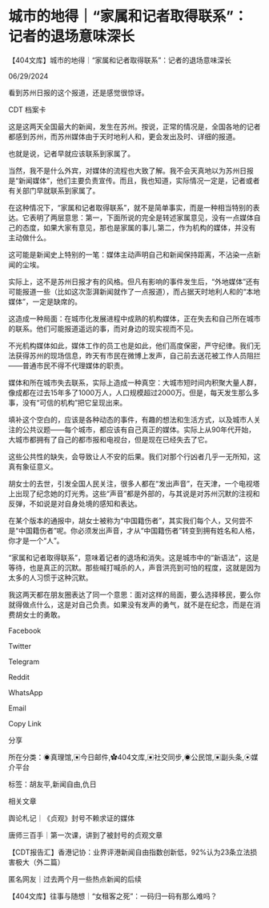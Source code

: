 # 城市的地得｜“家属和记者取得联系”：记者的退场意味深长

【404文库】城市的地得｜“家属和记者取得联系”：记者的退场意味深长

06/29/2024

看到苏州日报的这个报道，还是感觉很惊讶。

CDT 档案卡













这是这两天全国最大的新闻，发生在苏州。按说，正常的情况是，全国各地的记者都感到苏州，而苏州媒体由于天时地利人和，更会发出及时、详细的报道。

也就是说，记者早就应该联系到家属了。

当然，我不是什么外宾，对媒体的流程也大致了解。我不会天真地以为苏州日报是“新闻媒体”，他们主要负责宣传。而且，我也知道，实际情况一定是，记者或者有关部门早就联系到家属了。

在这种情况下，“家属和记者取得联系”，就不是简单事实，而是一种相当特别的表达。它表明了两层意思：第一，下面所说的完全是转述家属意见，没有一点媒体自己的态度，如果大家有意见，那也是家属的事儿.第二，作为机构的媒体，并没有主动做什么。

这可能是新闻史上特别的一笔：媒体主动声明自己和新闻保持距离，不沾染一点新闻的尘埃。

实际上，这不是苏州日报才有的风格。但凡有影响的事件发生后，“外地媒体”还有可能报道一些（比如这次澎湃新闻就作了一点报道），而占据天时地利人和的“本地媒体”，一定是缺席的。

这造成一种局面：在城市化发展进程中成熟的机构媒体，正在失去和自己所在城市的联系。他们可能报道遥远的事，而对身边的现实视而不见。

不光机构媒体如此，媒体工作的员工也是如此，他们高度保密，严守纪律。我们无法获得苏州的现场信息，昨天有市民在微博上发声，自己前去送花被工作人员阻拦——普通市民不得不代理媒体的职责。

媒体和所在城市失去联系，实际上造成一种真空：大城市短时间内积聚大量人群，像成都在过去15年多了1000万人，人口规模超过2000万。但是，每天发生那么多事，没有“可信的机构”把它呈现出来。

填补这个空白的，应该是各种动态的事件，有趣的想法和生活方式，以及城市人关注的公共议题——每个城市，都应该有自己真正的媒体。实际上从90年代开始，大城市都拥有了自己的都市报和电视台，但是现在已经失去了它。

这些公共性的缺失，会导致让人不安的后果。我们对那个行凶者几乎一无所知，这真有象征意义。

胡女士的去世，引发全国人民关注，很多人都在“发出声音”，在天津，一个电视塔上出现了纪念她的灯光秀。这些“声音”都是外部的，与其说是对苏州沉默的注视和反弹，不如说是对自身处境的感知和表达。

在某个版本的通报中，胡女士被称为“中国籍伤者”，其实我们每个人，又何尝不是“中国籍伤者”呢。你必须发出声音，才从“中国籍伤者”转变到拥有姓名和人格，你才是一个“人”。

“家属和记者取得联系”，意味着记者的退场和消失。这是城市中的“新语法”，这是等待，也是真正的沉默。那些喊打喊杀的人，声音洪亮到可怕的程度，这就是因为太多的人习惯于这种沉默。

我这两天都在朋友圈表达了同一个意思：面对这样的局面，要么选择移民，要么你就得做点什么，这是对自己负责。如果没有发声的勇气，就不是在纪念，而是在消费胡女士的勇敢。

Facebook

Twitter

Telegram

Reddit

WhatsApp

Email

Copy Link

分享

所在分类：◉真理馆,▣今日邮件,✿404文库,▣社交同步,◉公民馆,▣副头条,⦿媒介平台

标签：胡友平,新闻自由,仇日

相关文章

舆论札记｜《贞观》封号不赖求证的媒体

唐师三百手｜第一次课，讲到了被封号的贞观文章

【CDT报告汇】香港记协：业界评港新闻自由指数创新低，92%认为23条立法损害极大（外二篇）

匿名网友｜过去两个月一些热点新闻的后续

【404文库】往事与随想｜“女租客之死”：一码归一码有那么难吗？